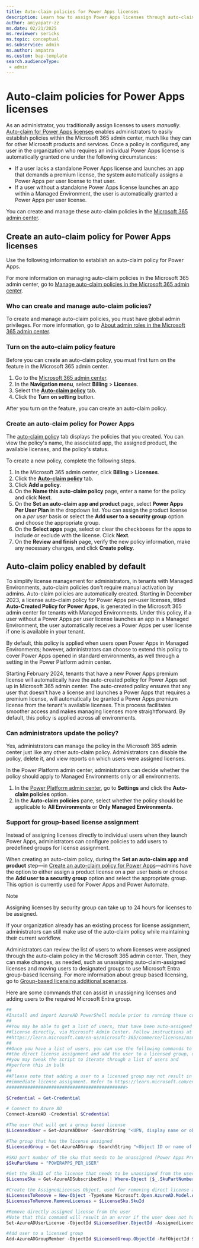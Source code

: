 ```yaml
---
title: Auto-claim policies for Power Apps licenses
description: Learn how to assign Power Apps licenses through auto-claim policies.
author: amiyapatr-zz
ms.date: 02/21/2025
ms.reviewer: sericks
ms.topic: conceptual
ms.subservice: admin
ms.author: ampatra
ms.custom: bap-template
search.audienceType: 
 - admin
---
```


# Auto-claim policies for Power Apps licenses

As an administrator, you traditionally assign licenses to users _manually_. [Auto-claim for Power Apps licenses](/microsoft-365/commerce/licenses/manage-auto-claim-policies?view=o365-worldwide&WT.mc_id=365AdminCSH_inproduct#auto-claim-policies-for-microsoft-power-apps&preserve-view=true) enables administrators to easily establish policies within the Microsoft 365 admin center, much like they can for other Microsoft products and services. Once a policy is configured, any user in the organization who requires an individual Power Apps license is automatically granted one under the following circumstances:

- If a user lacks a standalone Power Apps license and launches an app that demands a premium license, the system automatically assigns a Power Apps per user license to that user.
- If a user without a standalone Power Apps license launches an app within a Managed Environment, the user is automatically granted a Power Apps per user license.

You can create and manage these auto-claim policies in the [Microsoft 365 admin center](https://go.microsoft.com/fwlink/p/?linkid=2024339).

## Create an auto-claim policy for Power Apps licenses

Use the following information to establish an auto-claim policy for Power Apps.

For more information on managing auto-claim policies in the Microsoft 365 admin center, go to [Manage auto-claim policies in the Microsoft 365 admin center](/microsoft-365/commerce/licenses/manage-auto-claim-policies?view=o365-worldwide&preserve-view=true).

### Who can create and manage auto-claim policies?
To create and manage auto-claim policies, you must have global admin privileges. For more information, go to [About admin roles in the Microsoft 365 admin center](/microsoft-365/admin/add-users/about-admin-roles?view=o365-worldwide&preserve-view=true).

### Turn on the auto-claim policy feature
Before you can create an auto-claim policy, you must first turn on the feature in the Microsoft 365 admin center.  

1.	Go to the [Microsoft 365 admin center](https://go.microsoft.com/fwlink/p/?linkid=2024339).
2.	In the **Navigation menu**, select **Billing** > **Licenses**.
3.	Select the [**Auto-claim policy**](https://admin.microsoft.com/adminportal/home?#/licenses/autoclaimpolicies) tab.
4.	Click the **Turn on setting** button.

After you turn on the feature, you can create an auto-claim policy.

### Create an auto-claim policy for Power Apps
The [auto-claim policy](https://admin.microsoft.com/adminportal/home?#/licenses/autoclaimpolicies) tab displays the policies that you created. You can view the policy's name, the associated app, the assigned product, the available licenses, and the policy's status. 

To create a new policy, complete the following steps.

1.	In the Microsoft 365 admin center, click **Billing** > **Licenses**.
2.	Click the [**Auto-claim policy**](https://admin.microsoft.com/adminportal/home?#/licenses/autoclaimpolicies) tab.
3.	Click **Add a policy**.
4.	On the **Name this auto-claim policy** page, enter a name for the policy and click **Next**.
5.	On the **Set an auto-claim app and product** page, select **Power Apps Per User Plan** in the dropdown list. You can assign the product license on a _per user_ basis or select the **Add user to a security group** option and choose the appropriate group.
6.	On the **Select apps** page, select or clear the checkboxes for the apps to include or exclude with the license.	Click **Next**.
8.	On the **Review and finish** page, verify the new policy information, make any necessary changes, and click **Create policy**.

## Auto-claim policy enabled by default 
To simplify license management for administrators, in tenants with Managed Environments, auto-claim policies don't require manual activation by admins. Auto-claim policies are automatically created. Starting in December 2023, a license auto-claim policy for Power Apps per-user licenses, titled **Auto-Created Policy for Power Apps**, is generated in the Microsoft 365 admin center for tenants with Managed Environments. Under this policy, if a user without a Power Apps per user license launches an app in a Managed Environment, the user automatically receives a Power Apps per user license if one is available in your tenant.

By default, this policy is applied when users open Power Apps in Managed Environments; however, administrators can choose to extend this policy to cover Power Apps opened in standard environments, as well through a setting in the Power Platform admin center.

Starting February 2024, tenants that have a new Power Apps premium license will automatically have the auto-created policy for Power Apps set up in Microsoft 365 admin center. The auto-created policy ensures that any user that doesn't have a license and launches a Power Apps that requires a premium license, will automatically be granted a Power Apps premium license from the tenant's available licenses. This process facilitates smoother access and makes managing licenses more straightforward. By default, this policy is applied across all environments.

### Can administrators update the policy?
Yes, administrators can manage the policy in the Microsoft 365 admin center just like any other auto-claim policy. Administrators can disable the policy, delete it, and view reports on which users were assigned licenses.

In the Power Platform admin center, administrators can decide whether the policy should apply to Managed Environments only or all environments.

1.	In the [Power Platform admin center](https://admin.powerplatform.microsoft.com/), go to **Settings** and click the **Auto-claim policies** option.
2.	In the **Auto-claim policies** pane, select whether the policy should be applicable to **All Environments** or **Only Managed Environments**.

### Support for group-based license assignment

Instead of assigning licenses directly to individual users when they launch Power Apps, administrators can configure policies to add users to predefined groups for license assignment. 

When creating an auto-claim policy, during the **Set an auto-claim app and product** step&mdash;in [Create an auto-claim policy for Power Apps](#create-an-auto-claim-policy-for-power-apps)&mdash;admins have the option to either assign a product license on a per user basis or choose the **Add user to a security group** option and select the appropriate group. This option is currently used for Power Apps and Power Automate. 

> [!Note]
> Assigning licenses by security group can take up to 24 hours for licenses to be assigned. 

If your organization already has an existing process for license assignment, administrators can still make use of the auto-claim policy while maintaining their current workflow. 

Administrators can review the list of users to whom licenses were assigned through the auto-claim policy in the Microsoft 365 admin center. Then, they can make changes, as needed, such as unassigning auto-claim-assigned licenses and moving users to designated groups to use Microsoft Entra group-based licensing. For more information about group based licensing, go to [Group-based licensing additional scenarios](/entra/identity/users/licensing-group-advanced).

Here are some commands that can assist in unassigning licenses and adding users to the required Microsoft Entra group.

```PowerShell
##
#Install and import AzureAD PowerShell module prior to running these commands
##
##You may be able to get a list of users, that have been auto-assigned a 
##license directly, via Microsoft Admin Center. Follow instructions at 
##https://learn.microsoft.com/en-us/microsoft-365/commerce/licenses/manage-auto-claim-policies?view=o365-worldwide#view-an-auto-claim-policy-report
##
##Once you have a list of users, you can use the following commands to remove 
##the direct license assignment and add the user to a licensed group, or 
##you may tweak the script to iterate through a list of users and 
##perform this in bulk
##
##Please note that adding a user to a licensed group may not result in an 
##immediate license assignment. Refer to https://learn.microsoft.com/en-us/entra/identity/users/licensing-group-advanced for more information
#############################################>

$Credential = Get-Credential

# Connect to Azure AD
Connect-AzureAD -Credential $Credential

#The user that will get a group based license
$LicensedUser = Get-AzureADUser -SearchString "<UPN, display name or object ID of the user for which you want to assign a license>"

#The group that has the license assigned
$LicensedGroup = Get-AzureADGroup -SearchString "<Object ID or name of the group that has a relevant license assigned>"

#SKU part number of the sku that needs to be unassigned (Power Apps Premium)
$SkuPartName = "POWERAPPS_PER_USER"

#Get the SkuID of the license that needs to be unassigned from the user
$LicenseSku = Get-AzureADSubscribedSku | Where-Object {$_.SkuPartNumber -eq $SkuPartName}

#Create the AssignedLicenses Object, used for removing direct license assignment from the user
$LicensesToRemove = New-Object -TypeName Microsoft.Open.AzureAD.Model.AssignedLicenses
$LicensesToRemove.RemoveLicenses = $LicenseSku.SkuId

#Remove directly assigned license from the user
#Note that this command will result in an error if the user does not have the relevant license assigned directly
Set-AzureADUserLicense -ObjectId $LicensedUser.ObjectId -AssignedLicenses $LicensesToRemove

#Add user to a licensed group
Add-AzureADGroupMember -ObjectId $LicensedGroup.ObjectId -RefObjectId $LicensedUser.ObjectId

```



